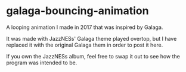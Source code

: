 # galaga-bouncing-animation

A looping animation I made in 2017 that was inspired by Galaga.

It was made with JazzNESs' Galaga theme played overtop, but I have replaced it with the original Galaga them in order to post it here.

If you own the JazzNESs album, feel free to swap it out to see how the program was intended to be.
